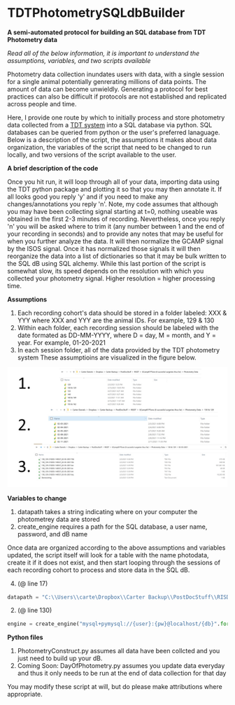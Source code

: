 # TDTPhotometrySQLdbBuilder

**A semi-automated protocol for building an SQL database from TDT Photometry data**

*Read all of the below information, it is important to understand the assumptions, variables, and two scripts available*

Photometry data collection inundates users with data, with a single session for a single animal potentially genrerating millions of data points. The amount of data can become unwieldly. Generating a protocol for best practices can also be difficult if protocols are not established and replicated across people and time. 

Here, I provide one route by which to initially process and store photometry data collected from a [TDT system](https://www.tdt.com/) into a SQL database via python. SQL databases can be queried from python or the user's preferred lanaguage. Below is a description of the script, the assumptions it makes about data organization, the variables of the script that need to be changed to run locally, and two versions of the script available to the user.  

**A brief description of the code**

Once you hit run, it will loop through all of your data, importing data using the TDT python package and plotting it so that you may then annotate it. If all looks good you reply 'y' and if you need to make any changes/annotations you reply 'n'. Note, my code assumes that although you may have been collecting signal starting at t=0, nothing useable was obtained in the first 2-3 minutes of recording. Nevertheless, once you reply 'n' you will be asked where to trim it (any number between 1 and the end of your recording in seconds) and to provide any notes that may be useful for when you further analyze the data. It will then normalize the GCAMP signal by the ISOS signal. Once it has normalized those signals it will then reorganize the data into a list of dictionaries so that it may be bulk written to the SQL dB using SQL alchemy. While this last portion of the script is somewhat slow, its speed depends on the resolution with which you collected your photometry signal. Higher resolution = higher processing time. 

**Assumptions**

1. Each recording cohort's data should be stored in a folder labeled: XXX & YYY where XXX and YYY are the animal IDs. For example, 129 & 130
2. Within each folder, each recording session should be labeled with the date formated as DD-MM-YYYY, where D = day, M = month, and Y = year. For example, 01-20-2021
3. In each session folder, all of the data provided by the TDT photometry system 
These assumptioins are visualized in the figure below. 

![Assumptions](https://github.com/drcwadaniels/TDTPhotometrySQLdbBuilder/blob/main/assumptions_illustration.jpg)

**Variables to change**

1. datapath takes a string indicating where on your computer the photometrey data are stored
2. create_engine requires a path for the SQL database, a user name, password, and dB name

Once data are organized according to the above assumptions and variables updated, the script itself will look for a table with the name photodata, create it if it does not exist, and then start looping through the sessions of each recording cohort to process and store data in the SQL dB. 


4. (@ line 17)
```python
datapath = "C:\\Users\\carte\Dropbox\\Carter Backup\\PostDocStuff\\RISDT\\GCamp6f PTone (6 succesful surgeries thus far)\\Photometry Data"
```

2.  (@ line 130)
```python
engine = create_engine("mysql+pymysql://{user}:{pw}@localhost/{db}".format(user="", pw="", db = "gcampptone2"))
```

**Python files**

1. PhotometryConstruct.py assumes all data have been collcted and you just need to build up your dB. 
2. Coming Soon: DayOfPhotometry.py assumes you update data everyday and thus it only needs to be run at the end of data collection for that day

You may modify these script at will, but do please make attributions where appropriate. 
